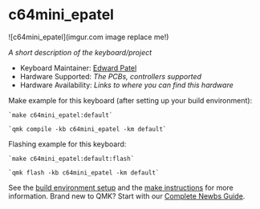 # c64mini_epatel

![c64mini_epatel](imgur.com image replace me!)

*A short description of the keyboard/project*

* Keyboard Maintainer: [Edward Patel](https://github.com/yourusername)
* Hardware Supported: *The PCBs, controllers supported*
* Hardware Availability: *Links to where you can find this hardware*

Make example for this keyboard (after setting up your build environment):

    `make c64mini_epatel:default`

    `qmk compile -kb c64mini_epatel -km default`

Flashing example for this keyboard:

    `make c64mini_epatel:default:flash`

    `qmk flash -kb c64mini_epatel -km default`

See the [build environment setup](https://docs.qmk.fm/#/getting_started_build_tools) and the [make instructions](https://docs.qmk.fm/#/getting_started_make_guide) for more information. Brand new to QMK? Start with our [Complete Newbs Guide](https://docs.qmk.fm/#/newbs).

